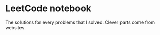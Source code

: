 LeetCode notebook
=======

The solutions for every problems that I solved. Clever parts come from websites. 
